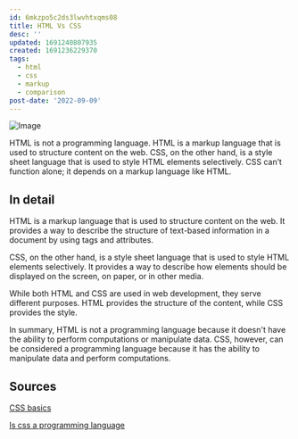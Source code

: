 ```yaml
---
id: 6mkzpo5c2ds3lwvhtxqms08
title: HTML Vs CSS
desc: ''
updated: 1691240807935
created: 1691236229370
tags:
  - html
  - css
  - markup
  - comparison
post-date: '2022-09-09'
---
```

![Image](/assets/laptop.png)

HTML is not a programming language. HTML is a markup language that is used to structure content on the web. CSS, on the other hand, is a style sheet language that is used to style HTML elements selectively. CSS can’t function alone; it depends on a markup language like HTML.

## In detail

HTML is a markup language that is used to structure content on the web. It provides a way to describe the structure of text-based information in a document by using tags and attributes.

CSS, on the other hand, is a style sheet language that is used to style HTML elements selectively. It provides a way to describe how elements should be displayed on the screen, on paper, or in other media.

While both HTML and CSS are used in web development, they serve different purposes. HTML provides the structure of the content, while CSS provides the style.

In summary, HTML is not a programming language because it doesn't have the ability to perform computations or manipulate data. CSS, however, can be considered a programming language because it has the ability to manipulate data and perform computations.

## Sources

[CSS basics](https://developer.mozilla.org/en-US/docs/Learn/Getting_started_with_the_web/CSS_basics)

[Is css a programming language](https://www.scaler.com/topics/is-css-a-programming-language/)

